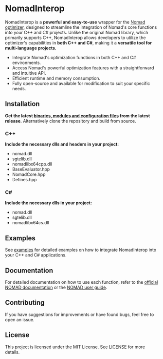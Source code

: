 # NomadInterop

NomadInterop is a **powerful and easy-to-use** wrapper for the [Nomad optimizer](https://www.gerad.ca/NOMAD/), designed to streamline the integration of Nomad's core functions into your C++ and C# projects. Unlike the original Nomad library, which primarily supports C++, NomadInterop allows developers to utilize the optimizer's capabilities in **both C++ and C#**, making it a **versatile tool for multi-language projects.**

- Integrate Nomad's optimization functions in both C++ and C# environments.
- Access Nomad's powerful optimization features with a straightforward and intuitive API.
- Efficient runtime and memory consumption.
- Fully open-source and available for modification to suit your specific needs.

## Installation

**Get the latest [binaries, modules and configuration files](https://github.com/daniel-k778/NomadInterop/releases/tag/v1.0) from the latest release.** Alternatively clone the repository and build from source.

### C++

**Include the necessary dlls and headers in your project:**
- nomad.dll
- sgtelib.dll
- nomadlibx64cpp.dll
- BaseEvaluator.hpp
- NomadCore.hpp
- Defines.hpp

### C#

**Include the necessary dlls in your project:**
- nomad.dll
- sgtelib.dll
- nomadlibx64cs.dll

## Examples

See [examples](./examples) for detailed examples on how to integrate NomadInterop into your C++ and C# applications.

## Documentation
For detailed documentation on how to use each function, refer to the [official NOMAD documentation](https://nomad-4-user-guide.readthedocs.io/en/latest/) or the [NOMAD user guide](./docs/user_guide.pdf).

## Contributing
If you have suggestions for improvements or have found bugs, feel free to open an issue.

## License
This project is licensed under the MIT License. See [LICENSE](./LICENSE) for more details.
